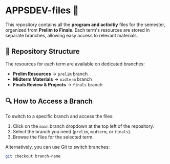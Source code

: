 # APPSDEV-files 📂

This repository contains all the **program and activitiy**  files for the semester, organized from **Prelim to Finals**. Each term's resources are stored in separate branches, allowing easy access to relevant materials.

## 📌 Repository Structure
The resources for each term are available on dedicated branches:

- **Prelim Resources** → `prelim` branch  
- **Midterm Materials** → `midterm` branch  
- **Finals Review & Projects** → `finals` branch  

## 🔍 How to Access a Branch
To switch to a specific branch and access the files:

1. Click on the `main` branch dropdown at the top left of the repository.
2. Select the branch you need (`prelim`, `midterm`, or `finals`).
3. Browse the files for the selected term.

Alternatively, you can use Git to switch branches:
```sh
git checkout branch-name
